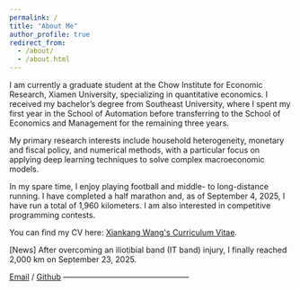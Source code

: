 ```yaml
---
permalink: /
title: "About Me"
author_profile: true
redirect_from: 
  - /about/
  - /about.html   
---
```


I am currently a graduate student at the Chow Institute for Economic Research, Xiamen University, specializing in quantitative economics. I received my bachelor’s degree from Southeast University, where I spent my first year in the School of Automation before transferring to the School of Economics and Management for the remaining three years.

My primary research interests include household heterogeneity, monetary and fiscal policy, and numerical methods, with a particular focus on applying deep learning techniques to solve complex macroeconomic models.

In my spare time, I enjoy playing football and middle- to long-distance running. I have completed a half marathon and, as of September 4, 2025, I have run a total of 1,960 kilometers. I am also interested in competitive programming contests.


You can find my CV here: [Xiankang Wang's Curriculum Vitae](https://www.dropbox.com/scl/fi/r42e8yn454ra0twk3tl2b/wangxiankang_CV.pdf?rlkey=q6fqlwkzg75je1t5kl5fpekdk&st=89xkchmo&dl=0).

[News] After overcoming an iliotibial band (IT band) injury, I finally reached 2,000 km on September 23, 2025.

[Email](wangxiankang.econ@gmail.com) / [Github](https://github.com/xiankangW-gi) 
————————————————


